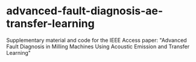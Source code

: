 # advanced-fault-diagnosis-ae-transfer-learning
Supplementary material and code for the IEEE Access paper: "Advanced Fault Diagnosis in Milling Machines Using Acoustic Emission and Transfer Learning"
